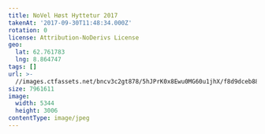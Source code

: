 ```yaml
---
title: NoVel Høst Hyttetur 2017
takenAt: '2017-09-30T11:48:34.000Z'
rotation: 0
license: Attribution-NoDerivs License
geo:
  lat: 62.761783
  lng: 8.864747
tags: []
url: >-
  //images.ctfassets.net/bncv3c2gt878/5hJPrK0x8Ewu0MG60u1jhX/f8d9dceb8809b8a16c38f0fee7ac3aa4/novel-hst-hyttetur-2017_23585170228_o
size: 7961611
image:
  width: 5344
  height: 3006
contentType: image/jpeg
---
```


